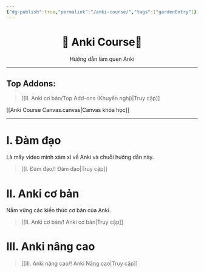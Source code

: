 ```yaml
---
{"dg-publish":true,"permalink":"/anki-course/","tags":["gardenEntry"]}
---
```


# <center>🌟 Anki Course🌟</center>
<center>Hướng dẫn làm quen Anki</center>

___

## Top Addons:
> [[II. Anki cơ bản/Top Add-ons (Khuyến nghị)\|Truy cập]]

[[Anki Course Canvas.canvas|Canvas khóa học]]
___



# I. Đàm đạo
Là mấy video mình xàm xí về Anki và chuỗi hướng dẫn này.
> [[I. Đàm đạo/! Đàm đạo\|Truy cập]]

# II. Anki cơ bản
Nắm vững các kiến thức cơ bản của Anki.
> [[II. Anki cơ bản/! Anki cơ bản\|Truy cập]]

# III. Anki nâng cao
> [[III. Anki nâng cao/! Anki Nâng cao\|Truy cập]]
